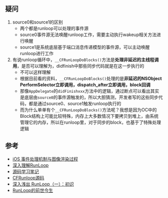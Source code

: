 ## 疑问
1. source0和source1的区别
    - 两个都是runloop可以处理的事件源
    - source0事件源无法唤醒runloop工作，需要主动执行wakeup相关方法进行唤醒
    - source1是系统底层基于端口消息传递模型的事件源，可以主动唤醒runloop进行工作
2. 有说runloop循环中，`__CFRunLoopDoBlocks()`方法是**处理非延迟的主线程调用**，是否可以理解为，didfinish中那些同步代码就是在这一步执行的
    - 不可以这样理解
    - 根据目前看的资料，`__CFRunLoopDoBlocks()`处理的是**非延迟的NSObject PerformSelector立即调用，dispatch_after立即调用，block回调**
    - 那像`AppDelegate`的`didFinishxxx`方法中的逻辑，通过断点可以看出其实是底层由`source0`的事件源触发的，所以大胆猜测，开发者写的这些同步代码，都是通过source0、source1触发runloop执行的
   - 而为什么单单有个`__CFRunLoopDoBlocks()`方法呢？我想是因为OC中的Block结构上可能比较特殊，内存上大多数情况下要拷贝到堆上，由系统管理它的内存，所以在runloop里，对于同步的block，也基于了特殊处理逻辑
## 参考

- [iOS 事件处理机制与图像渲染过程](https://mp.weixin.qq.com/s?__biz=MzAwNDY1ODY2OQ==&mid=400417748&idx=1&sn=0c5f6747dd192c5a0eea32bb4650c160&3rd=MzA3MDU4NTYzMw==&scene=6#rd)
- [深入理解RunLoop](https://blog.ibireme.com/2015/05/18/runloop/)
- [源码学习笔记](https://github.com/hawk0620/blog/blob/master/posts/runloop-study-note.md)
- [CFRunloop源码](https://opensource.apple.com/source/CF/CF-855.17/CFRunLoop.c)
- [深入浅出 RunLoop（一）：初识](https://juejin.im/post/5e579f2c518825493c7b5a04)
- [RunLoop的前世今生](https://juejin.im/post/5a3095435188250a5719b7b2)
